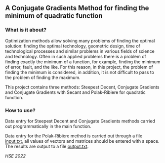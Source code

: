 ## A Conjugate Gradients Method for finding the minimum of quadratic function

### What is it about?

Optimization methods allow solving many problems of finding the optimal solution:
finding the optimal technology, geometric design, time of technological processes and similar problems in various fields
of science and technology. Often in such applied problems there is a problem of finding exactly the minimum of a
function, for example, finding the minimum of error, fault, and the like. For this reason, in this project, the problem of
finding the minimum is considered, in addition, it is not difficult to pass to the problem of finding the maximum.

This project contains three methods: Steepest Decent, Conjugate Gradients and Conjugate Gradients with Secant and Polak-Ribiere for quadratic function.


### How to use?
Data entry for Steepest Decent and Conjugate Gradients methods carried out programmatically in the main function.

Data entry for the Polak-Ribière method is carried out through a file [input.txt](input), all values of vectors and matrices should be entered with a space.
The results are output to a file [output.txt](output).


<i>HSE 2022<i>
